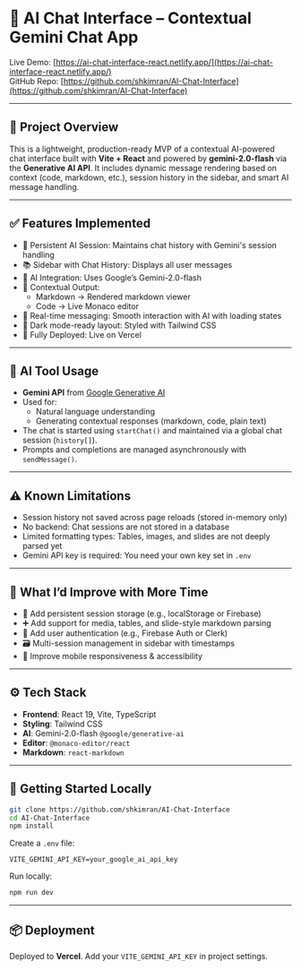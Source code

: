 # 🧠 AI Chat Interface – Contextual Gemini Chat App

Live Demo: [https://ai-chat-interface-react.netlify.app/](https://ai-chat-interface-react.netlify.app/)  
GitHub Repo: [https://github.com/shkimran/AI-Chat-Interface](https://github.com/shkimran/AI-Chat-Interface)

---

## 📌 Project Overview

This is a lightweight, production-ready MVP of a contextual AI-powered chat interface built with **Vite + React** and powered by **gemini-2.0-flash** via the **Generative AI API**. It includes dynamic message rendering based on context (code, markdown, etc.), session history in the sidebar, and smart AI message handling.

---

## ✅ Features Implemented

- 🔁 Persistent AI Session: Maintains chat history with Gemini's session handling
- 📚 Sidebar with Chat History: Displays all user messages
- 🧠 AI Integration: Uses Google’s Gemini-2.0-flash
- 🎨 Contextual Output:
  - Markdown → Rendered markdown viewer
  - Code → Live Monaco editor
- 💬 Real-time messaging: Smooth interaction with AI with loading states
- 🌙 Dark mode-ready layout: Styled with Tailwind CSS
- 🚀 Fully Deployed: Live on Vercel

---

## 🧠 AI Tool Usage

- **Gemini API** from [Google Generative AI](https://ai.google.dev/)
- Used for:
  - Natural language understanding
  - Generating contextual responses (markdown, code, plain text)
- The chat is started using `startChat()` and maintained via a global chat session (`history[]`).
- Prompts and completions are managed asynchronously with `sendMessage()`.

---

## ⚠️ Known Limitations

- Session history not saved across page reloads (stored in-memory only)
- No backend: Chat sessions are not stored in a database
- Limited formatting types: Tables, images, and slides are not deeply parsed yet
- Gemini API key is required: You need your own key set in `.env`

---

## 🔧 What I’d Improve with More Time

- 🧠 Add persistent session storage (e.g., localStorage or Firebase)
- ➕ Add support for media, tables, and slide-style markdown parsing
- 🔐 Add user authentication (e.g., Firebase Auth or Clerk)
- 🗃️ Multi-session management in sidebar with timestamps
- 📱 Improve mobile responsiveness & accessibility

---

## ⚙️ Tech Stack

- **Frontend**: React 19, Vite, TypeScript
- **Styling**: Tailwind CSS
- **AI**: Gemini-2.0-flash `@google/generative-ai`
- **Editor**: `@monaco-editor/react`
- **Markdown**: `react-markdown`

---

## 🚀 Getting Started Locally

```bash
git clone https://github.com/shkimran/AI-Chat-Interface
cd AI-Chat-Interface
npm install
```

Create a `.env` file:

```
VITE_GEMINI_API_KEY=your_google_ai_api_key
```

Run locally:

```bash
npm run dev
```

---

## 📦 Deployment

Deployed to **Vercel**. Add your `VITE_GEMINI_API_KEY` in project settings.